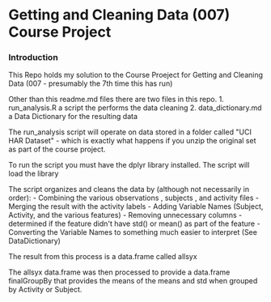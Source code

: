 Getting and Cleaning Data (007) Course Project
=========================

### Introduction

This Repo holds my solution to the Course Proeject for Getting and Cleaning Data (007 - presumably the 7th time this has run)

Other than this readme.md files there are two files in this repo.
      1. run_analysis.R a script the performs the data cleaning
      2. data_dictionary.md a Data Dictionary for the resulting data
      
The run_analysis script will operate on data stored in a folder called "UCI HAR Dataset" - which is exactly what happens if you unzip the original <provide link> set as part of the course project.  

To run the script you must have the dplyr library installed.  The script will load the library

The script organizes and cleans the data by (although not necessarily in order):
      - Combining the various observations , subjects , and activity files
      - Merging the result with the activity labels
      - Adding Variable Names (Subject, Activity, and the various features)
      - Removing unnecessary columns - determined if the feature didn't have std() or mean() as part of the feature
      - Converting the Variable Names to something much easier to interpret (See DataDictionary)
      
The result from this process is a data.frame called allsyx

The allsyx data.frame was then processed to provide a data.frame finalGroupBy that provides the means of the means and std when grouped by Activity or Subject.

